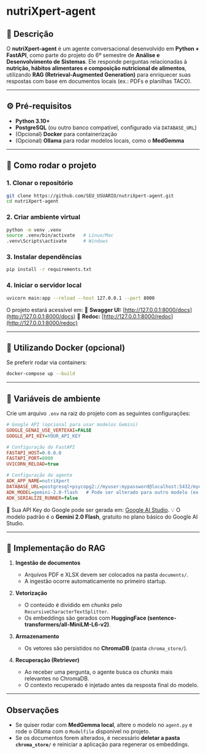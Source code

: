
# nutriXpert-agent

## 📌 Descrição

O **nutriXpert-agent** é um agente conversacional desenvolvido em **Python + FastAPI**, como parte do projeto do 6º semestre de **Análise e Desenvolvimento de Sistemas**.
Ele responde perguntas relacionadas à **nutrição, hábitos alimentares e composição nutricional de alimentos**, utilizando **RAG (Retrieval-Augmented Generation)** para enriquecer suas respostas com base em documentos locais (ex.: PDFs e planilhas TACO).

---

## ⚙️ Pré-requisitos

* **Python 3.10+**
* **PostgreSQL** (ou outro banco compatível, configurado via `DATABASE_URL`)
* (Opcional) **Docker** para containerização
* (Opcional) **Ollama** para rodar modelos locais, como o **MedGemma**

---

## 🚀 Como rodar o projeto

### 1. Clonar o repositório

```bash
git clone https://github.com/SEU_USUARIO/nutriXpert-agent.git
cd nutriXpert-agent
```

### 2. Criar ambiente virtual

```bash
python -m venv .venv
source .venv/bin/activate   # Linux/Mac
.venv\Scripts\activate      # Windows
```

### 3. Instalar dependências

```bash
pip install -r requirements.txt
```

### 4. Iniciar o servidor local

```bash
uvicorn main:app --reload --host 127.0.0.1 --port 8000
```

O projeto estará acessível em:
📍 **Swagger UI:** [http://127.0.0.1:8000/docs](http://127.0.0.1:8000/docs)
📍 **Redoc:** [http://127.0.0.1:8000/redoc](http://127.0.0.1:8000/redoc)

---

## 🐳 Utilizando Docker (opcional)

Se preferir rodar via containers:

```bash
docker-compose up --build
```

---

## 🔑 Variáveis de ambiente

Crie um arquivo `.env` na raiz do projeto com as seguintes configurações:

```ini
# Google API (opcional para usar modelos Gemini)
GOOGLE_GENAI_USE_VERTEXAI=FALSE
GOOGLE_API_KEY=YOUR_API_KEY

# Configuração do FastAPI
FASTAPI_HOST=0.0.0.0
FASTAPI_PORT=8000
UVICORN_RELOAD=true

# Configuração do agente
ADK_APP_NAME=nutriXpert
DATABASE_URL=postgresql+psycopg2://myuser:mypassword@localhost:5432/mydb
ADK_MODEL=gemini-2.0-flash   # Pode ser alterado para outro modelo (ex.: MedGemma via Ollama)
ADK_SERIALIZE_RUNNER=false
```

🔗 Sua API Key do Google pode ser gerada em: [Google AI Studio](https://aistudio.google.com/app/apikey).
💡 O modelo padrão é o **Gemini 2.0 Flash**, gratuito no plano básico do Google AI Studio.


---

## 🧠 Implementação do RAG

1. **Ingestão de documentos**

   * Arquivos PDF e XLSX devem ser colocados na pasta `documents/`.
   * A ingestão ocorre automaticamente no primeiro startup.

2. **Vetorização**

   * O conteúdo é dividido em *chunks* pelo `RecursiveCharacterTextSplitter`.
   * Os embeddings são gerados com **HuggingFace (sentence-transformers/all-MiniLM-L6-v2)**.

3. **Armazenamento**

   * Os vetores são persistidos no **ChromaDB** (pasta `chroma_store/`).

4. **Recuperação (Retriever)**

   * Ao receber uma pergunta, o agente busca os *chunks* mais relevantes no ChromaDB.
   * O contexto recuperado é injetado antes da resposta final do modelo.

---

## Observações

* Se quiser rodar com **MedGemma local**, altere o modelo no `agent.py` e rode o Ollama com o `Modelfile` disponível no projeto.
* Se os documentos forem alterados, é necessário **deletar a pasta `chroma_store/`** e reiniciar a aplicação para regenerar os embeddings.

